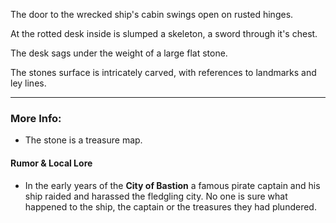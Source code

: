 The door to the wrecked ship's cabin swings open on rusted hinges.

At the rotted desk inside is slumped a skeleton, a sword through it's chest.

The desk sags under the weight of a large flat stone.

The stones surface is intricately carved, with references to landmarks and ley lines.

---

### More Info:

* The stone is a treasure map.

#### Rumor & Local Lore

* In the early years of the **City of Bastion** a famous pirate captain and his ship raided and harassed the fledgling city. No one is sure what happened to the ship, the captain or the treasures they had plundered.
